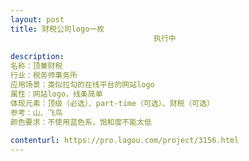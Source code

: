 ```yaml
---                
layout: post       
title: 财税公司logo一枚
                                执行中
           
description: 
名称：顶兼财税
行业：税务师事务所
应用场景：类似拉勾的在线平台的网站logo
属性：网站logo，线条简单
体现元素：顶级（必选）、part-time（可选）、财税（可选）
参考：山、飞鸟
颜色要求：不使用蓝色系，饱和度不能太低
     
contenturl: https://pro.lagou.com/project/3156.html      
---                 
```

